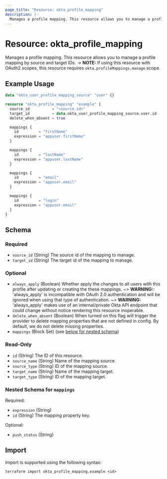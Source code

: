 ```yaml
---
page_title: "Resource: okta_profile_mapping"
description: |-
  Manages a profile mapping. This resource allows you to manage a profile mapping by source and target IDs. -> NOTE: If using this resource with OAuth2 scopes, this resource requires okta.profileMappings.manage scope.
---
```


# Resource: okta_profile_mapping

Manages a profile mapping. This resource allows you to manage a profile mapping by source and target IDs. -> **NOTE:** If using this resource with OAuth2 scopes, this resource requires `okta.profileMappings.manage` scope.

## Example Usage

```terraform
data "okta_user_profile_mapping_source" "user" {}

resource "okta_profile_mapping" "example" {
  source_id          = "<source id>"
  target_id          = data.okta_user_profile_mapping_source.user.id
  delete_when_absent = true

  mappings {
    id         = "firstName"
    expression = "appuser.firstName"
  }

  mappings {
    id         = "lastName"
    expression = "appuser.lastName"
  }

  mappings {
    id         = "email"
    expression = "appuser.email"
  }

  mappings {
    id         = "login"
    expression = "appuser.email"
  }
}
```

<!-- schema generated by tfplugindocs -->
## Schema

### Required

- `source_id` (String) The source id of the mapping to manage.
- `target_id` (String) The target id of the mapping to manage.

### Optional

- `always_apply` (Boolean) Whether apply the changes to all users with this profile after updating or creating the these mappings. 
	~> **WARNING:**: 'always_apply' is incompatible with OAuth 2.0 authentication and will be ignored when using that type of authentication.
	~> **WARNING:** 'always_apply' makes use of an internal/private Okta API endpoint that could change without notice rendering this resource inoperable.
- `delete_when_absent` (Boolean) When turned on this flag will trigger the provider to delete mapping properties that are not defined in config. By default, we do not delete missing properties.
- `mappings` (Block Set) (see [below for nested schema](#nestedblock--mappings))

### Read-Only

- `id` (String) The ID of this resource.
- `source_name` (String) Name of the mapping source.
- `source_type` (String) ID of the mapping source.
- `target_name` (String) Name of the mapping target.
- `target_type` (String) ID of the mapping target.

<a id="nestedblock--mappings"></a>
### Nested Schema for `mappings`

Required:

- `expression` (String)
- `id` (String) The mapping property key.

Optional:

- `push_status` (String)

## Import

Import is supported using the following syntax:

```shell
terraform import okta_profile_mapping.example <id>
```
